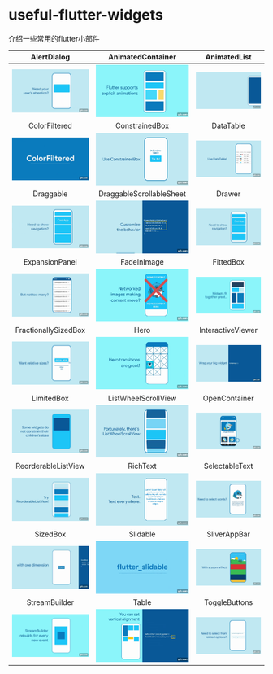 # useful-flutter-widgets
介绍一些常用的flutter小部件




|AlertDialog	|AnimatedContainer		|AnimatedList		|
|:------------:|:------------:|:-------------:|
|	![](https://github.com/Jackycai23237/useful-flutter-widgets/blob/main/gif/AlertDialog.gif) |	![](https://github.com/Jackycai23237/useful-flutter-widgets/blob/main/gif/AnimatedContainer.gif) | ![](https://github.com/Jackycai23237/useful-flutter-widgets/blob/main/gif/AnimatedList.gif) 
|ColorFiltered	|ConstrainedBox		|DataTable		
|	![](https://github.com/Jackycai23237/useful-flutter-widgets/blob/main/gif/ColorFiltered.gif) |	![](https://github.com/Jackycai23237/useful-flutter-widgets/blob/main/gif/ConstrainedBox.gif) | ![](https://github.com/Jackycai23237/useful-flutter-widgets/blob/main/gif/DataTable.gif) 
|Draggable	|DraggableScrollableSheet		|Drawer
|	![](https://github.com/Jackycai23237/useful-flutter-widgets/blob/main/gif/Drawer.gif) |	![](https://github.com/Jackycai23237/useful-flutter-widgets/blob/main/gif/DraggableScrollableSheet.gif) | ![](https://github.com/Jackycai23237/useful-flutter-widgets/blob/main/gif/Drawer.gif) 
|ExpansionPanel	|FadeInImage		|FittedBox
|	![](https://github.com/Jackycai23237/useful-flutter-widgets/blob/main/gif/ExpansionPanel.gif) |	![](https://github.com/Jackycai23237/useful-flutter-widgets/blob/main/gif/FadeInImage.gif) | ![](https://github.com/Jackycai23237/useful-flutter-widgets/blob/main/gif/FittedBox.gif) 
|FractionallySizedBox	|Hero		|InteractiveViewer
|	![](https://github.com/Jackycai23237/useful-flutter-widgets/blob/main/gif/FractionallySizedBox.gif) |	![](https://github.com/Jackycai23237/useful-flutter-widgets/blob/main/gif/Hero.gif) | ![](https://github.com/Jackycai23237/useful-flutter-widgets/blob/main/gif/InteractiveViewer.gif) 
|LimitedBox	|ListWheelScrollView		|OpenContainer
|	![](https://github.com/Jackycai23237/useful-flutter-widgets/blob/main/gif/LimitedBox.gif) |	![](https://github.com/Jackycai23237/useful-flutter-widgets/blob/main/gif/ListWheelScrollView.gif) | ![](https://github.com/Jackycai23237/useful-flutter-widgets/blob/main/gif/OpenContainer.gif) 
|ReorderableListView	|RichText		|SelectableText
|	![](https://github.com/Jackycai23237/useful-flutter-widgets/blob/main/gif/ReorderableListView.gif) |	![](https://github.com/Jackycai23237/useful-flutter-widgets/blob/main/gif/RichText.gif) | ![](https://github.com/Jackycai23237/useful-flutter-widgets/blob/main/gif/SelectableText.gif) 
|SizedBox	|Slidable		|SliverAppBar
|	![](https://github.com/Jackycai23237/useful-flutter-widgets/blob/main/gif/SizedBox.gif) |	![](https://github.com/Jackycai23237/useful-flutter-widgets/blob/main/gif/Slidable.gif) | ![](https://github.com/Jackycai23237/useful-flutter-widgets/blob/main/gif/SliverAppBar.gif) 
|StreamBuilder	|Table		|ToggleButtons
|	![](https://github.com/Jackycai23237/useful-flutter-widgets/blob/main/gif/StreamBuilder.gif) |	![](https://github.com/Jackycai23237/useful-flutter-widgets/blob/main/gif/Table.gif) | ![](https://github.com/Jackycai23237/useful-flutter-widgets/blob/main/gif/ToggleButtons.gif) 





